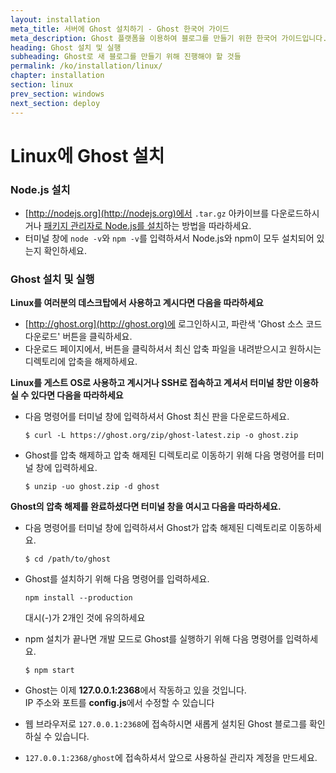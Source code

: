 ```yaml
---
layout: installation
meta_title: 서버에 Ghost 설치하기 - Ghost 한국어 가이드
meta_description: Ghost 플랫폼을 이용하여 블로그를 만들기 위한 한국어 가이드입니다.
heading: Ghost 설치 및 실행
subheading: Ghost로 새 블로그를 만들기 위해 진행해야 할 것들
permalink: /ko/installation/linux/
chapter: installation
section: linux
prev_section: windows
next_section: deploy
---
```



# Linux에 Ghost 설치 <a id="install-linux"></a>

### Node.js 설치

*   [http://nodejs.org](http://nodejs.org)에서 `.tar.gz` 아카이브를 다운로드하시거나 [패키지 관리자로 Node.js를 설치](https://github.com/joyent/node/wiki/Installing-Node.js-via-package-manager)하는 방법을 따라하세요.
*   터미널 창에 `node -v`와 `npm -v`를 입력하셔서 Node.js와 npm이 모두 설치되어 있는지 확인하세요.

### Ghost 설치 및 실행


**Linux를 여러분의 데스크탑에서 사용하고 계시다면 다음을 따라하세요**

*   [http://ghost.org](http://ghost.org)에 로그인하시고, 파란색 'Ghost 소스 코드 다운로드' 버튼을 클릭하세요.
*   다운로드 페이지에서, 버튼을 클릭하셔서 최신 압축 파일을 내려받으시고 원하시는 디렉토리에 압축을 해제하세요.


**Linux를 게스트 OS로 사용하고 계시거나 SSH로 접속하고 계셔서 터미널 창만 이용하실 수 있다면 다음을 따라하세요**

*   다음 명령어를 터미널 창에 입력하셔서 Ghost 최신 판을 다운로드하세요.

    ```
    $ curl -L https://ghost.org/zip/ghost-latest.zip -o ghost.zip
    ```
    
*   Ghost를 압축 해제하고 압축 해제된 디렉토리로 이동하기 위해 다음 명령어를 터미널 창에 입력하세요.

    ```
    $ unzip -uo ghost.zip -d ghost
    ```


**Ghost의 압축 해제를 완료하셨다면 터미널 창을 여시고 다음을 따라하세요.**

*   다음 명령어를 터미널 창에 입력하셔서 Ghost가 압축 해제된 디렉토리로 이동하세요.

    ```
    $ cd /path/to/ghost
    ```

*   Ghost를 설치하기 위해 다음 명령어를 입력하세요.

    ```
    npm install --production
    ```
    <span class="note">대시(-)가 2개인 것에 유의하세요</span>

*   npm 설치가 끝나면 개발 모드로 Ghost를 실행하기 위해 다음 명령어를 입력하세요.

    ```
    $ npm start
    ```

*   Ghost는 이제 **127.0.0.1:2368**에서 작동하고 있을 것입니다.<br />
    <span class="note">IP 주소와 포트를 **config.js**에서 수정할 수 있습니다</span>

*   웹 브라우저로 <code class="path">127.0.0.1:2368</code>에 접속하시면 새롭게 설치된 Ghost 블로그를 확인하실 수 있습니다.
*   <code class="path">127.0.0.1:2368/ghost</code>에 접속하셔서 앞으로 사용하실 관리자 계정을 만드세요.
